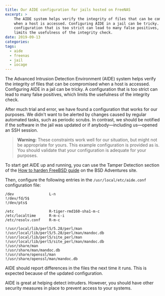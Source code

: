 ```yaml
---
title: Our AIDE configuration for jails hosted on FreeNAS
excerpt: >
    The AIDE system helps verify the integrity of files that can be compromised
    when a host is accessed. Configuring AIDE in a jail can be tricky. A
    configuration that is too strict can lead to many false positives, which
    limits the usefulness of the integrity check.
date: 2019-09-13
categories:
tags:
  - aide
  - freenas
  - jail
  - iocage
---
```


The Advanced Intrusion Detection Environment (AIDE) system helps verify the
integrity of files that can be compromised when a host is accessed. Configuring
AIDE in a jail can be tricky. A configuration that is too strict can lead to
many false positives, which limits the usefulness of the integrity check.

After much trial and error, we have found a configuration that works for our
purposes. We didn't want to be alerted by changes caused by regular automated
tasks, such as periodic scrubs. In contrast, we should be notified if the
software in the jail was updated or if anybody—including us—opened an SSH
session.

> **Warning:** These constraints work well for our situation, but might not be
> appropriate for yours. This example configuration is provided as is. You
> should validate that your configuration is adequate for your purposes.

To start get AIDE up and running, you can use the Tamper Detection section of
the [How to harden FreeBSD guide][0] on the BSD Adventures site.

Then, configure the following entries in the `/usr/local/etc/aide.conf`
configuration file:

```
/dev                L-n
!/dev/fd/5$
!/dev/pts$

/etc                R-tiger-rmd160-sha1-m-c
/etc/localtime      R-m-c-i
/etc/resolv.conf    R-m-c

!/usr/local/lib/perl5/5.28/perl/man
!/usr/local/lib/perl5/5.28/perl/man/mandoc.db
!/usr/local/lib/perl5/site_perl/man
!/usr/local/lib/perl5/site_perl/man/mandoc.db
!/usr/share/man
!/usr/share/man/mandoc.db
!/usr/share/openssl/man
!/usr/share/openssl/man/mandoc.db
```

AIDE should report differences in the files the next time it runs. This is
expected because of the updated configuration.

AIDE is great at helping detect intruders. However, you should have other
security measures in place to prevent access to your systems.

[0]: http://bsdadventures.com/harden-freebsd/
